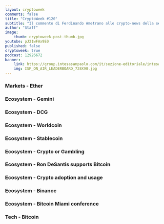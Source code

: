 ```yaml
---
layout: cryptoweek
comments: false
title: "CryptoWeek #120"
subtitle: "Il commento di Ferdinando Ametrano alle crypto-news della settimana" 
author: "Staff"
image:
    thumb: cryptoweek-post-thumb.jpg
youtube: pJ21wFAx9E0
published: false
cryptoweek: true
podcast: 12926672
banner:
    link: https://group.intesasanpaolo.com/it/sezione-editoriale/intesa-sanpaolo-on-air?utm_campaign=GoldInstitute&utm_source=GoldInstitute&utm_medium=Banner_CPM&utm_content=DisplayAwareness&utm_term=GoldInstitute_Banner_CPM_GoldInstitute_
    img: ISP_ON_AIR_LEADERBOARD_728X90.jpg
---
```


### Markets - Ether

### Ecosystem - Gemini

### Ecosystem - DCG

### Ecosystem - Worldcoin

### Ecosystem - Stablecoin

### Ecosystem - Crypto or Gambling

### Ecosystem - Ron DeSantis supports Bitcoin

### Ecosystem - Crypto adoption and usage

### Ecosystem - Binance

### Ecosystem - Bitcoin Miami conference

### Tech - Bitcoin
